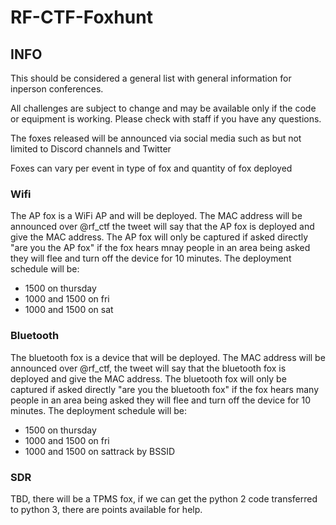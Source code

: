 # RF-CTF-Foxhunt

## INFO

This should be considered a general list with general information for inperson conferences.

All challenges are subject to change and may be available only if the code or equipment is working.
Please check with staff if you have any questions.

The foxes released will be announced via social media such as but not limited to Discord channels and Twitter

Foxes can vary per event in type of fox and quantity of fox deployed

### Wifi
The AP fox is a WiFi AP and will be deployed. The MAC address will be announced over @rf_ctf the tweet will say that the AP fox is deployed and give the MAC address.  The AP fox will only be captured if asked directly "are you the AP fox" if the fox hears mnay people in an area being asked they will flee and turn off the device for 10 minutes.  The deployment schedule will be:
* 	1500 on thursday
* 	1000 and 1500 on fri
* 	1000 and 1500 on sat

### Bluetooth
The bluetooth fox is a device that will be deployed. The MAC address will be announced over @rf_ctf, the tweet will say that the bluetooth fox is deployed and give the MAC address.  The bluetooth fox will only be captured if asked directly "are you the bluetooth fox" if the fox hears many people in an area being asked they will flee and turn off the device for 10 minutes.  The deployment schedule will be:
* 	1500 on thursday
* 	1000 and 1500 on fri
* 	1000 and 1500 on sattrack by BSSID

### SDR
TBD, there will be a TPMS fox, if we can get the python 2 code transferred to python 3, there are points available for help.